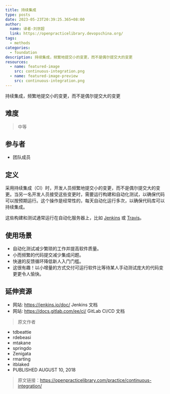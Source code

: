 ```yaml
---
title: 持续集成
type: posts
date: 2023-05-23T20:39:25.365+08:00
author:
  name: 译者-刘世超
  link: https://openpracticelibrary.devopschina.org/
tags:
  - methods
categories: 
  - foundation
description: 持续集成，频繁地提交小的变更，而不是偶尔提交大的变更
resources:
  - name: featured-image
    src: continuous-integration.png
  - name: featured-image-preview
    src: continuous-integration.png
---
```

持续集成，频繁地提交小的变更，而不是偶尔提交大的变更
<!--more-->

## 难度

> 中等

## 参与者

- 团队成员

## 定义

采用持续集成（CI）时，开发人员频繁地提交小的变更，而不是偶尔提交大的变更。当另一名开发人员接受这些变更时，需要运行构建和自动化测试，以确保代码可以按预期运行。这个操作是经常性的，每天自动化运行多次，以确保代码库可以持续集成。

这些构建和测试通常运行在自动化服务器上，比如 [Jenkins](https://jenkins.io/) 或 [Travis](https://travis-ci.org/)。

## 使用场景

- 自动化测试减少繁琐的工作并提高软件质量。
- 小而频繁的代码提交减少集成问题。
- 快速的反馈循环降低新人入门门槛。
- 这很有趣！以小增量的方式交付可运行软件比等待某人手动测试庞大的代码变更更令人愉快。

## 延伸资源

- 网站: <https://jenkins.io/doc/> Jenkins 文档
- 网站: <https://docs.gitlab.com/ee/ci/> GitLab CI/CD 文档

> 原文作者

- tdbeattie
- rdebeasi
- mtakane
- springdo
- Zenigata
- rmarting
- itblaked
- PUBLISHED AUGUST 10, 2018

> 原文链接：<https://openpracticelibrary.com/practice/continuous-integration/>
